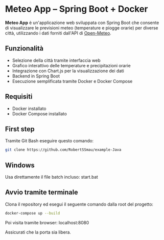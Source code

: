 # Meteo App – Spring Boot + Docker

**Meteo App** è un'applicazione web sviluppata con Spring Boot che consente di visualizzare le previsioni meteo (temperature e piogge orarie) per diverse città, utilizzando i dati forniti dall'API di [Open-Meteo](https://open-meteo.com/).

## Funzionalità

- Selezione della città tramite interfaccia web
- Grafico interattivo delle temperature e precipitazioni orarie
- Integrazione con Chart.js per la visualizzazione dei dati
- Backend in Spring Boot
- Esecuzione semplificata tramite Docker e Docker Compose

## Requisiti

- Docker installato
- Docker Compose installato

## First step

Tramite Git Bash eseguire questo comando:

```bash
git clone https://github.com/RobertSSmau/example-Java
```

## Windows

Usa direttamente il file batch incluso: start.bat

## Avvio tramite terminale
Clona il repository ed esegui il seguente comando dalla root del progetto:

```bash
docker-compose up --build
```

Poi visita tramite browser: localhost:8080

Assicurati che la porta sia libera.
